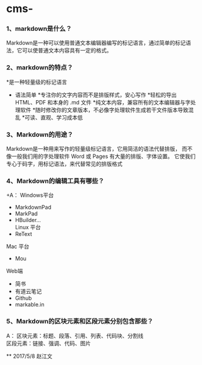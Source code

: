 # cms-
### 1、markdown是什么？
Markdown是一种可以使用普通文本编辑器编写的标记语言，通过简单的标记语法，它可以使普通文本内容具有一定的格式。

### 2、markdown的特点？
 *是一种轻量级的标记语言
* 语法简单
 *专注你的文字内容而不是排版样式，安心写作
 *轻松的导出 HTML、PDF 和本身的 .md 文件
 *纯文本内容，兼容所有的文本编辑器与字处理软件
 *随时修改你的文章版本，不必像字处理软件生成若干文件版本导致混乱
 *可读、直观、学习成本低
 
### 3、Markdown的用途？
Markdown是一种用来写作的轻量级标记语言，它用简洁的语法代替排版，
 而不像一般我们用的字处理软件 Word 或 Pages 有大量的排版、字体设置。
 它使我们专心于码字，用标记语法，来代替常见的排版格式
 
### 4、Markdown的编辑工具有哪些？
+A：
 Windows平台
 * MarkdownPad
 * MarkPad
 * HBuilder...  
 Linux 平台
 * ReText
   
 Mac 平台
 * Mou
   
 Web端
 * 简书
 * 有道云笔记
 * Github
 * markable.in
 
### 5、Markdown的区块元素和区段元素分别包含那些？
A：
 区块元素：标题、段落、引用、列表、代码块、分割线  
 区段元素：链接、强调、代码、图片
 
 **
 2017/5/8
 赵江文
